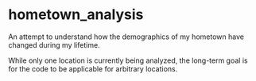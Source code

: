 # hometown_analysis

An attempt to understand how the demographics of my hometown have changed during my lifetime.

While only one location is currently being analyzed, the long-term goal is for the code to be applicable for arbitrary locations.